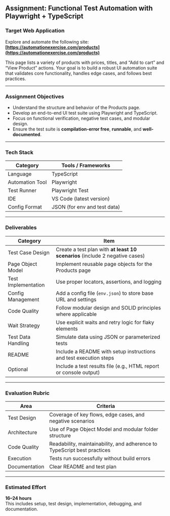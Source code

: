 ## Assignment: Functional Test Automation with Playwright + TypeScript

### Target Web Application
Explore and automate the following site:
**[https://automationexercise.com/products](https://automationexercise.com/products)**

This page lists a variety of products with prices, titles, and “Add to cart” and “View Product” actions. Your goal is to build a robust UI automation suite that validates core functionality, handles edge cases, and follows best practices.

---

### Assignment Objectives

- Understand the structure and behavior of the Products page.
- Develop an end-to-end UI test suite using Playwright and TypeScript.
- Focus on functional verification, negative test cases, and modular design.
- Ensure the test suite is **compilation-error free**, **runnable**, and **well-documented**.

---

### Tech Stack

| Category         | Tools / Frameworks                          |
|------------------|---------------------------------------------|
| Language         | TypeScript                                  |
| Automation Tool  | Playwright                                  |
| Test Runner      | Playwright Test                             |
| IDE              | VS Code (latest version)                    |
| Config Format    | JSON (for env and test data)                |

---

### Deliverables

| Category              | Item                                                                 |
|-----------------------|----------------------------------------------------------------------|
| Test Case Design    | Create a test plan with **at least 10 scenarios** (include 2 negative cases) |
| Page Object Model   | Implement reusable page objects for the Products page               |
| Test Implementation | Use proper locators, assertions, and logging                        |
| Config Management   | Add a config file (`env.json`) to store base URL and settings       |
| Code Quality        | Follow modular design and SOLID principles where applicable         |
| Wait Strategy       | Use explicit waits and retry logic for flaky elements               |
| Test Data Handling  | Simulate data using JSON or parameterized tests                     |
| README              | Include a README with setup instructions and test execution steps   |
| Optional            | Include a test results file (e.g., HTML report or console output)   |

---

### Evaluation Rubric

| Area                  | Criteria                                                                 |
|-----------------------|--------------------------------------------------------------------------|
| Test Design           | Coverage of key flows, edge cases, and negative scenarios                |
| Architecture          | Use of Page Object Model and modular folder structure                    |
| Code Quality          | Readability, maintainability, and adherence to TypeScript best practices |
| Execution             | Tests run successfully without build errors                              |
| Documentation         | Clear README and test plan                                               |

---

### Estimated Effort

**16–24 hours**  
This includes setup, test design, implementation, debugging, and documentation.

